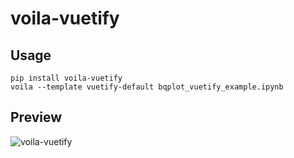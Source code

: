 # voila-vuetify

## Usage
```
pip install voila-vuetify
voila --template vuetify-default bqplot_vuetify_example.ipynb
```

## Preview

![voila-vuetify](https://user-images.githubusercontent.com/46192475/59274938-9c144f00-8c5b-11e9-961e-c33854b6e50a.gif)
